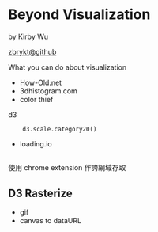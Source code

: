 # Beyond Visualization
by Kirby Wu

[zbrykt@github](https://github.com/zbryikt/template)

What you can do about visualization

- How-Old.net
- 3dhistogram.com
- color thief

d3

        d3.scale.category20()

- loading.io

##

使用 chrome extension 作誇網域存取

## D3 Rasterize

- gif
- canvas to dataURL

